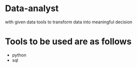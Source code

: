 # Data-analyst
with given data tools to transform data into meaningful decision

# Tools to be used are as follows
- python
- sql 
